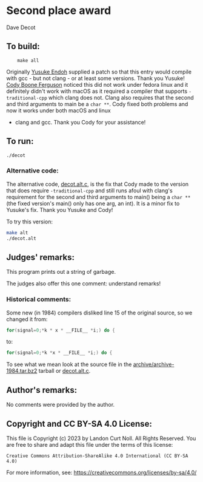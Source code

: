 # Second place award 

Dave Decot

## To build:

        make all

Originally [Yusuke Endoh](/winners.html#Yusuke_Endoh) supplied a patch so that
this entry would compile with gcc - but not clang - or at least some versions.
Thank you Yusuke!  [Cody Boone Ferguson](/winners.html#Cody_Boone_Ferguson)
noticed this did not work under fedora linux and it definitely didn't work with
macOS as it required a compiler that supports `-traditional-cpp` which clang
does not. Clang also requires that the second and third arguments to main be a
`char **`. Cody fixed both problems and now it works under both macOS and linux
- clang and gcc. Thank you Cody for your assistance!

## To run:

```sh
./decot
```

### Alternative code:

The alternative code, [decot.alt.c](decot.alt.c), is the fix that Cody made to
the version that does require `-traditional-cpp` and still runs afoul with
clang's requirement for the second and third arguments to main() being a `char
**` (the fixed version's main() only has one arg, an int). It is a minor fix to
Yusuke's fix. Thank you Yusuke and Cody!

To try this version:

```sh
make alt
./decot.alt
```


## Judges' remarks:

This program prints out a string of garbage.

The judges also offer this one comment: understand remarks!

### Historical comments:

Some new (in 1984) compilers disliked line 15 of the original source, so we changed it
from:

```c
for(signal=0;*k * x * __FILE__ *i;) do {
```

to:

```c
for(signal=0;*k *x * __FILE__ *i;) do {
```


To see what we mean look at the source file in the
[archive/archive-1984.tar.bz2](/archive-1984.tar.bz2) tarball or
[decot.alt.c](decot.alt.c).

## Author's remarks:

No comments were provided by the author.

## Copyright and CC BY-SA 4.0 License:

This file is Copyright (c) 2023 by Landon Curt Noll.  All Rights Reserved.
You are free to share and adapt this file under the terms of this license:

    Creative Commons Attribution-ShareAlike 4.0 International (CC BY-SA 4.0)

For more information, see: https://creativecommons.org/licenses/by-sa/4.0/
